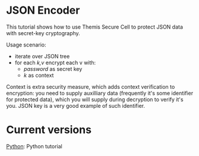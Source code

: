 # JSON Encoder

This tutorial shows how to use Themis Secure Cell to protect JSON data with secret-key cryptography. 

Usage scenario: 
- iterate over JSON tree
- for each _k,v_ encrypt each v with: 
  - _password_ as secret key
  - _k_ as context
  
Context is extra security measure, which adds context verification to encryption: you need to supply auxilliary data (frequently it's some identifier for protected data), which you will supply during decryption to verify it's you. JSON key is a very good example of such identifier. 

# Current versions

[Python](https://github.com/cossacklabs/themis/new/master/docs/tutorials/jsonencoder/python/): Python tutorial

